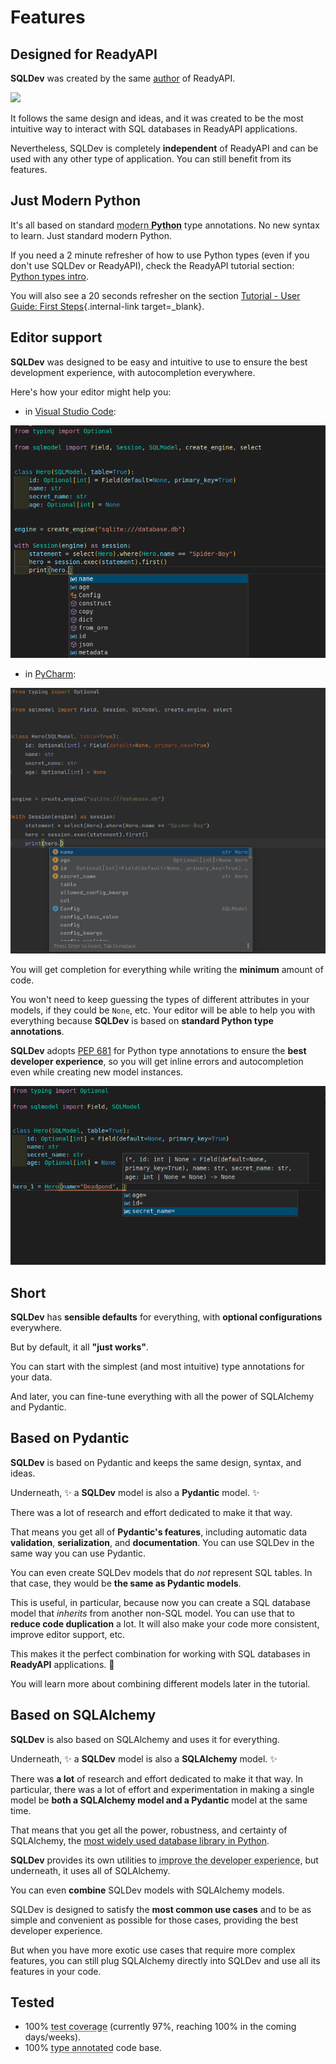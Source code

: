 # Features

## Designed for **ReadyAPI**

**SQLDev** was created by the same <a href="https://khulnasoft.com/" class="external-link" target="_blank">author</a> of ReadyAPI.

<a href="https://readyapi.khulnasoft.com" target="_blank"><img src="https://readyapi.khulnasoft.com/img/logo-margin/logo-teal.png" style="width: 20%;"></a>

It follows the same design and ideas, and it was created to be the most intuitive way to interact with SQL databases in ReadyAPI applications.

Nevertheless, SQLDev is completely **independent** of ReadyAPI and can be used with any other type of application. You can still benefit from its features.

## Just Modern Python

It's all based on standard <abbr title="Currently supported versions of Python">modern **Python**</abbr> type annotations. No new syntax to learn. Just standard modern Python.

If you need a 2 minute refresher of how to use Python types (even if you don't use SQLDev or ReadyAPI), check the ReadyAPI tutorial section: <a href="https://readyapi.khulnasoft.com/python-types/" class="external-link" target="_blank">Python types intro</a>.

You will also see a 20 seconds refresher on the section [Tutorial - User Guide: First Steps](tutorial/index.md){.internal-link target=_blank}.

## Editor support

**SQLDev** was designed to be easy and intuitive to use to ensure the best development experience, with autocompletion everywhere.

Here's how your editor might help you:

* in <a href="https://code.visualstudio.com/" class="external-link" target="_blank">Visual Studio Code</a>:

<img class="shadow" src="/img/index/autocompletion02.png">

* in <a href="https://www.jetbrains.com/pycharm/" class="external-link" target="_blank">PyCharm</a>:

<img class="shadow" src="/img/features/autocompletion01.png">

You will get completion for everything while writing the **minimum** amount of code.

You won't need to keep guessing the types of different attributes in your models, if they could be `None`, etc. Your editor will be able to help you with everything because **SQLDev** is based on **standard Python type annotations**.

**SQLDev** adopts <a href="https://peps.python.org/pep-0681/" class="external-link" target="_blank">PEP 681</a> for Python type annotations to ensure the **best developer experience**, so you will get inline errors and autocompletion even while creating new model instances.

<img class="shadow" src="/img/index/autocompletion01.png">

## Short

**SQLDev** has **sensible defaults** for everything, with **optional configurations** everywhere.

But by default, it all **"just works"**.

You can start with the simplest (and most intuitive) type annotations for your data.

And later, you can fine-tune everything with all the power of SQLAlchemy and Pydantic.

## Based on Pydantic

**SQLDev** is based on Pydantic and keeps the same design, syntax, and ideas.

Underneath, ✨ a **SQLDev** model is also a **Pydantic** model. ✨

There was a lot of research and effort dedicated to make it that way.

That means you get all of **Pydantic's features**, including automatic data **validation**, **serialization**, and **documentation**. You can use SQLDev in the same way you can use Pydantic.

You can even create SQLDev models that do *not* represent SQL tables. In that case, they would be **the same as Pydantic models**.

This is useful, in particular, because now you can create a SQL database model that *inherits* from another non-SQL model. You can use that to **reduce code duplication** a lot. It will also make your code more consistent, improve editor support, etc.

This makes it the perfect combination for working with SQL databases in **ReadyAPI** applications. 🚀

You will learn more about combining different models later in the tutorial.

## Based on SQLAlchemy

**SQLDev** is also based on SQLAlchemy and uses it for everything.

Underneath, ✨ a **SQLDev** model is also a **SQLAlchemy** model. ✨

There was **a lot** of research and effort dedicated to make it that way. In particular, there was a lot of effort and experimentation in making a single model be **both a SQLAlchemy model and a Pydantic** model at the same time.

That means that you get all the power, robustness, and certainty of SQLAlchemy, the <a href="https://www.jetbrains.com/lp/python-developers-survey-2020/" class="external-link" target="_blank">most widely used database library in Python</a>.

**SQLDev** provides its own utilities to <abbr title="with type completion, type checks, etc.">improve the developer experience</abbr>, but underneath, it uses all of SQLAlchemy.

You can even **combine** SQLDev models with SQLAlchemy models.

SQLDev is designed to satisfy the **most common use cases** and to be as simple and convenient as possible for those cases, providing the best developer experience.

But when you have more exotic use cases that require more complex features, you can still plug SQLAlchemy directly into SQLDev and use all its features in your code.

## Tested

* 100% <abbr title="The amount of code that is automatically tested">test coverage</abbr> (currently 97%, reaching 100% in the coming days/weeks).
* 100% <abbr title="Python type annotations, with this your editor and external tools can give you better support">type annotated</abbr> code base.
